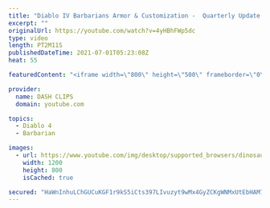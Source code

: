 ```yaml
---
title: "Diablo IV Barbarians Armor & Customization -  Quarterly Update June 2021"
excerpt: ""
originalUrl: https://youtube.com/watch?v=4yHBhFWp5dc
type: video
length: PT2M11S
publishedDateTime: 2021-07-01T05:23:08Z
heat: 55

featuredContent: "<iframe width=\"800\" height=\"500\" frameborder=\"0\" src=\"https://www.youtube.com/embed/4yHBhFWp5dc\" allow=\"accelerometer; autoplay; encrypted-media; gyroscope; picture-in-picture\" allowfullscreen></iframe>"

provider:
  name: DASH CLIPS
  domain: youtube.com

topics:
  - Diablo 4
  - Barbarian

images:
  - url: https://www.youtube.com/img/desktop/supported_browsers/dinosaur.png
    width: 1200
    height: 800
    isCached: true

secured: "HaWnInhuLChGUCuKGF1r9kS5iCts397LIvuzyt9wMx4GyZCKgWNMxUtEbHAM7YcHPrHeyKcgyERH0fAIx32sRjgMQ2COy2Hf/zm2shE7KJdKmvRkLEVjh7u99ZDwLIH1PKig2rmTM5RPs1nY5OagsKzWjImBCStQPi3L/ibnYSMLGJBdtaT71g4Jj49JZvXOIJgh6RZSriqS42Ni5CAaQSEvTjnLO2Sg5nTXyGJ/jj7q5Dehfuj8vaiVQL6DO5Btq6XZ4cknLWsNFfxYCwWId6tPSFfCdw0hYEDaFtP5ZJyQJShhCD7PGWQ6K77FWSAyuJgpVWXrOfOHmvisk7Lte1Rlo0ImwzqowbfBBy/bs7MvMG9gNEDqcsBng9aPms0egCAchi57se1aaKBtTLHohEm9XO1qRtN8syrn7yL5pmk=;SJfsSWj4SfbnDqvbzgVlng=="
---
```


